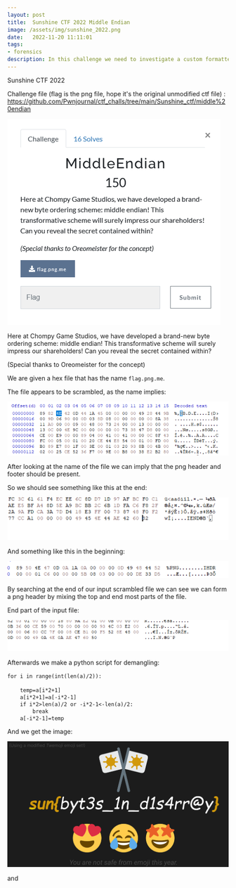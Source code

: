 ```yaml
---
layout: post
title:  Sunshine CTF 2022 Middle Endian
image: /assets/img/sunshine_2022.png
date:   2022-11-20 11:11:01
tags:
- forensics
description: In this challenge we need to investigate a custom formatted file
---
```

Sunshine CTF 2022

Challenge file (flag is the png file, hope it's the original unmodified ctf file) : https://github.com/Pwnjournal/ctf_challs/tree/main/Sunshine_ctf/middle%20endian



![](/assets/img/2022-11-20-13-05-00.png)

Here at Chompy Game Studios, we have developed a brand-new byte ordering scheme: middle endian! This transformative scheme will surely impress our shareholders! Can you reveal the secret contained within?  

(Special thanks to Oreomeister for the concept)  

We are given a hex file that has the name `flag.png.me`.

The file appears to be scrambled, as the name implies:

![](/assets/img/2022-11-20-13-06-21.png)

After looking at the name of the file we can imply that the png header and footer should be present.

So we should see something like this at the end:  

![](/assets/img/2022-11-20-13-07-16.png)

And something like this in the beginning:  

![](/assets/img/2022-11-20-13-07-45.png)

By searching at the end of our input scrambled file we can see we can form a png header by mixing the top and end most parts of the file. 

End part of the input file:


![](/assets/img/2022-11-20-13-08-51.png)

Afterwards we make a python script for demangling:

```
for i in range(int(len(a)/2)):
    
    temp=a[i*2+1]
    a[i*2+1]=a[-i*2-1]
    if i*2>len(a)/2 or -i*2-1<-len(a)/2:
        break
    a[-i*2-1]=temp
```

And we get the image:


![](/assets/img/2022-11-20-13-09-57.png)

and 

